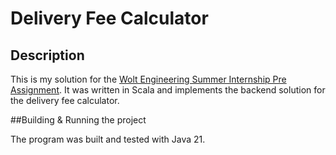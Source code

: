 # Delivery Fee Calculator

## Description

This is my solution for the [Wolt Engineering Summer Internship Pre Assignment](https://github.com/woltapp/engineering-internship-2024/tree/main). It was written in Scala and implements the backend solution for the delivery fee calculator.

##Building & Running the project

The program was built and tested with Java 21.



